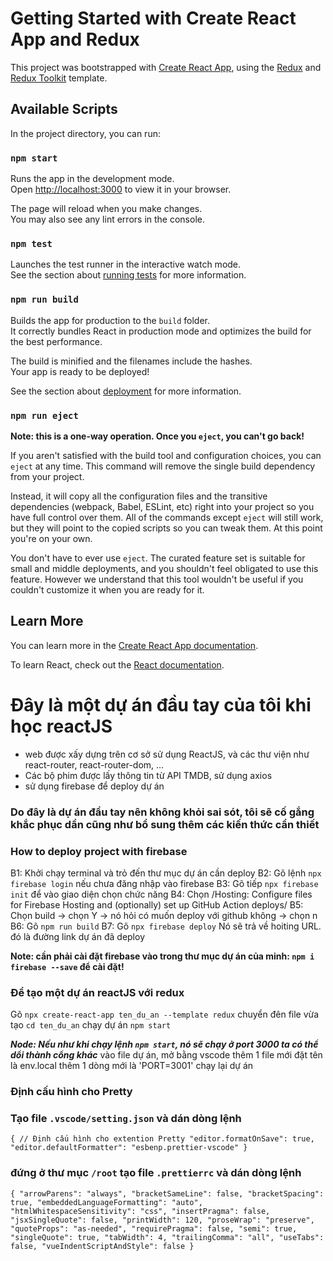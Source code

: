 # Getting Started with Create React App and Redux

This project was bootstrapped with [Create React App](https://github.com/facebook/create-react-app), using the [Redux](https://redux.js.org/) and [Redux Toolkit](https://redux-toolkit.js.org/) template.

## Available Scripts

In the project directory, you can run:

### `npm start`

Runs the app in the development mode.\
Open [http://localhost:3000](http://localhost:3000) to view it in your browser.

The page will reload when you make changes.\
You may also see any lint errors in the console.

### `npm test`

Launches the test runner in the interactive watch mode.\
See the section about [running tests](https://facebook.github.io/create-react-app/docs/running-tests) for more information.

### `npm run build`

Builds the app for production to the `build` folder.\
It correctly bundles React in production mode and optimizes the build for the best performance.

The build is minified and the filenames include the hashes.\
Your app is ready to be deployed!

See the section about [deployment](https://facebook.github.io/create-react-app/docs/deployment) for more information.

### `npm run eject`

**Note: this is a one-way operation. Once you `eject`, you can't go back!**

If you aren't satisfied with the build tool and configuration choices, you can `eject` at any time. This command will remove the single build dependency from your project.

Instead, it will copy all the configuration files and the transitive dependencies (webpack, Babel, ESLint, etc) right into your project so you have full control over them. All of the commands except `eject` will still work, but they will point to the copied scripts so you can tweak them. At this point you're on your own.

You don't have to ever use `eject`. The curated feature set is suitable for small and middle deployments, and you shouldn't feel obligated to use this feature. However we understand that this tool wouldn't be useful if you couldn't customize it when you are ready for it.

## Learn More

You can learn more in the [Create React App documentation](https://facebook.github.io/create-react-app/docs/getting-started).

To learn React, check out the [React documentation](https://reactjs.org/).

# Đây là một dự án đầu tay của tôi khi học reactJS

-   web được xấy dựng trên cơ sở sử dụng ReactJS, và các thư viện như
    react-router, react-router-dom, ...
-   Các bộ phim được lấy thông tin từ API TMDB, sử dụng axios
-   sử dụng firebase để deploy dự án

### Do đây là dự án đầu tay nên không khỏi sai sót, tôi sẽ cố gắng khắc phục dần cũng như bổ sung thêm các kiến thức cần thiết

### How to deploy project with firebase

B1: Khởi chạy terminal và trỏ đến thư mục dự án cần deploy
B2: Gõ lệnh `npx firebase login` nếu chưa đăng nhập vào firebase
B3: Gõ tiếp `npx firebase init` để vào giao diện chọn chức năng
B4: Chọn /Hosting: Configure files for Firebase Hosting and (optionally) set up
GitHub Action deploys/
B5: Chọn build -> chọn Y -> nó hỏi có muốn deploy với github không -> chọn n
B6: Gõ `npm run build`
B7: Gõ `npx firebase deploy`
Nó sẽ trả về hoiting URL. đó là đường link dự án đã deploy

**Note: cần phải cài đặt firebase vào trong thư mục dự án của minh: `npm i firebase --save` để cài đặt!**

### Để tạo một dự án reactJS với redux

Gõ `npx create-react-app ten_du_an --template redux`
chuyển đên file vừa tạo `cd ten_du_an`
chạy dự án `npm start`

**_Node: Nếu như khi chạy lệnh `npm start`, nó sẽ chạy ở port 3000 ta có thể dổi thành cổng khác_**
vào file dự án, mở bằng vscode
thêm 1 file mới đặt tên là env.local
thêm 1 dòng mới là 'PORT=3001'
chạy lại dự án

### Định cấu hình cho Pretty

### Tạo file `.vscode/setting.json` và dán dòng lệnh

`{
// Định cấu hình cho extention Pretty
"editor.formatOnSave": true,
"editor.defaultFormatter": "esbenp.prettier-vscode"
}`

### đứng ở thư mục `/root` tạo file `.prettierrc` và dán dòng lệnh

`{
"arrowParens": "always",
"bracketSameLine": false,
"bracketSpacing": true,
"embeddedLanguageFormatting": "auto",
"htmlWhitespaceSensitivity": "css",
"insertPragma": false,
"jsxSingleQuote": false,
"printWidth": 120,
"proseWrap": "preserve",
"quoteProps": "as-needed",
"requirePragma": false,
"semi": true,
"singleQuote": true,
"tabWidth": 4,
"trailingComma": "all",
"useTabs": false,
"vueIndentScriptAndStyle": false
}`
